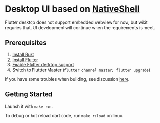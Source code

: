 # Desktop UI based on [NativeShell](https://github.com/nativeshell/nativeshell)

Flutter desktop does not support embedded webview for now, but wikit requries that. UI development
will continue when the requirements is meet.

## Prerequisites

1. [Install Rust](https://www.rust-lang.org/tools/install)
2. [Install Flutter](https://flutter.dev/docs/get-started/install)
3. [Enable Flutter desktop support](https://flutter.dev/desktop#set-up)
4. Switch to Fluttter Master (`flutter channel master; flutter upgrade`)

If you have some troubles when building, see discussion [here](https://github.com/nativeshell/examples/issues/4).

## Getting Started

Launch it with `make run`.

To debug or hot reload dart code, run `make reload` on linux.
